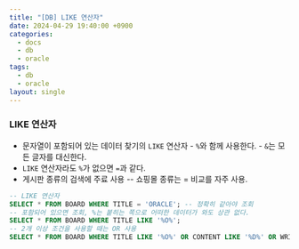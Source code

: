 ```yaml
---
title: "[DB] LIKE 연산자"
date: 2024-04-29 19:40:00 +0900
categories:
  - docs
  - db
  - oracle
tags:
  - db
  - oracle
layout: single
---
```


### LIKE 연산자
- 문자열이 포함되어 있는 데이터 찾기의 `LIKE` 연산자 - `%`와 함께 사용한다. - `&`는 모든 글자를 대신한다.
- `LIKE` 연산자라도 `%`가 없으면 `=`과 같다.
- 게시판 종류의 검색에 주료 사용 -- 쇼핑몰 종류는 = 비교를 자주 사용.
```sql
-- LIKE 연산자
SELECT * FROM BOARD WHERE TITLE = 'ORACLE'; -- 정확히 같아야 조회
-- 포함되어 있으면 조회, %는 붙히는 쪽으로 어떠한 데이터가 와도 상관 없다.
SELECT * FROM BOARD WHERE TITLE LIKE '%O%';
-- 2개 이상 조건을 사용할 때는 OR 사용
SELECT * FROM BOARD WHERE TITLE LIKE '%O%' OR CONTENT LIKE '%D%' OR WRITER LIKE '%F%';
```